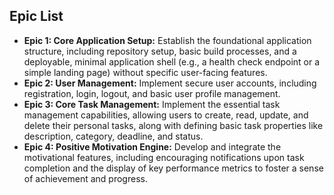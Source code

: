 ## Epic List

*   **Epic 1: Core Application Setup:** Establish the foundational application structure, including repository setup, basic build processes, and a deployable, minimal application shell (e.g., a health check endpoint or a simple landing page) without specific user-facing features.
*   **Epic 2: User Management:** Implement secure user accounts, including registration, login, logout, and basic user profile management.
*   **Epic 3: Core Task Management:** Implement the essential task management capabilities, allowing users to create, read, update, and delete their personal tasks, along with defining basic task properties like description, category, deadline, and status.
*   **Epic 4: Positive Motivation Engine:** Develop and integrate the motivational features, including encouraging notifications upon task completion and the display of key performance metrics to foster a sense of achievement and progress.
